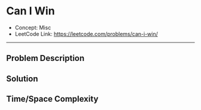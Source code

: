 # Can I Win

- Concept: Misc
- LeetCode Link: https://leetcode.com/problems/can-i-win/

---

## Problem Description

## Solution

## Time/Space Complexity

